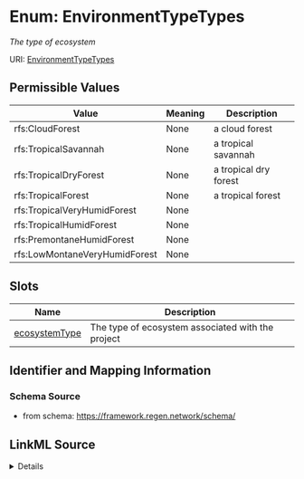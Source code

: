 # Enum: EnvironmentTypeTypes




_The type of ecosystem_



URI: [EnvironmentTypeTypes](EnvironmentTypeTypes.md)

## Permissible Values

| Value | Meaning | Description |
| --- | --- | --- |
| rfs:CloudForest | None | a cloud forest |
| rfs:TropicalSavannah | None | a tropical savannah |
| rfs:TropicalDryForest | None | a tropical dry forest |
| rfs:TropicalForest | None | a tropical forest |
| rfs:TropicalVeryHumidForest | None |  |
| rfs:TropicalHumidForest | None |  |
| rfs:PremontaneHumidForest | None |  |
| rfs:LowMontaneVeryHumidForest | None |  |




## Slots

| Name | Description |
| ---  | --- |
| [ecosystemType](ecosystemType.md) | The type of ecosystem associated with the project |






## Identifier and Mapping Information







### Schema Source


* from schema: https://framework.regen.network/schema/






## LinkML Source

<details>
```yaml
name: EnvironmentTypeTypes
description: The type of ecosystem
from_schema: https://framework.regen.network/schema/
rank: 1000
permissible_values:
  rfs:CloudForest:
    text: rfs:CloudForest
    description: a cloud forest
  rfs:TropicalSavannah:
    text: rfs:TropicalSavannah
    description: a tropical savannah
  rfs:TropicalDryForest:
    text: rfs:TropicalDryForest
    description: a tropical dry forest
  rfs:TropicalForest:
    text: rfs:TropicalForest
    description: a tropical forest
  rfs:TropicalVeryHumidForest:
    text: rfs:TropicalVeryHumidForest
  rfs:TropicalHumidForest:
    text: rfs:TropicalHumidForest
  rfs:PremontaneHumidForest:
    text: rfs:PremontaneHumidForest
  rfs:LowMontaneVeryHumidForest:
    text: rfs:LowMontaneVeryHumidForest

```
</details>
